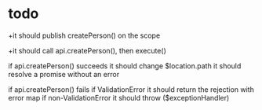 # todo

+it should publish createPerson() on the scope

+it should call api.createPerson(), then execute()

if api.createPerson() succeeds
  it should change $location.path
  it should resolve a promise without an error

if api.createPerson() fails
  if ValidationError
    it should return the rejection with error map
  if non-ValidationError
    it should throw ($exceptionHandler)

